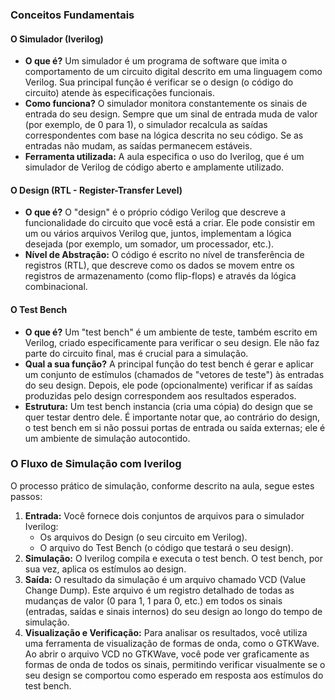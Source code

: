 ### Conceitos Fundamentais

#### O Simulador (Iverilog)
* **O que é?** Um simulador é um programa de software que imita o comportamento de um circuito digital descrito em uma linguagem como Verilog. Sua principal função é verificar se o design (o código do circuito) atende às especificações funcionais.
* **Como funciona?** O simulador monitora constantemente os sinais de entrada do seu design. Sempre que um sinal de entrada muda de valor (por exemplo, de 0 para 1), o simulador recalcula as saídas correspondentes com base na lógica descrita no seu código. Se as entradas não mudam, as saídas permanecem estáveis.
* **Ferramenta utilizada:** A aula especifica o uso do Iverilog, que é um simulador de Verilog de código aberto e amplamente utilizado.

#### O Design (RTL - Register-Transfer Level)
* **O que é?** O "design" é o próprio código Verilog que descreve a funcionalidade do circuito que você está a criar. Ele pode consistir em um ou vários arquivos Verilog que, juntos, implementam a lógica desejada (por exemplo, um somador, um processador, etc.).
* **Nível de Abstração:** O código é escrito no nível de transferência de registros (RTL), que descreve como os dados se movem entre os registros de armazenamento (como flip-flops) e através da lógica combinacional.

#### O Test Bench
* **O que é?** Um "test bench" é um ambiente de teste, também escrito em Verilog, criado especificamente para verificar o seu design. Ele não faz parte do circuito final, mas é crucial para a simulação.
* **Qual a sua função?** A principal função do test bench é gerar e aplicar um conjunto de estímulos (chamados de "vetores de teste") às entradas do seu design. Depois, ele pode (opcionalmente) verificar if as saídas produzidas pelo design correspondem aos resultados esperados.
* **Estrutura:** Um test bench instancia (cria uma cópia) do design que se quer testar dentro dele. É importante notar que, ao contrário do design, o test bench em si não possui portas de entrada ou saída externas; ele é um ambiente de simulação autocontido.

### O Fluxo de Simulação com Iverilog

O processo prático de simulação, conforme descrito na aula, segue estes passos:

1.  **Entrada:** Você fornece dois conjuntos de arquivos para o simulador Iverilog:
    * Os arquivos do Design (o seu circuito em Verilog).
    * O arquivo do Test Bench (o código que testará o seu design).
2.  **Simulação:** O Iverilog compila e executa o test bench. O test bench, por sua vez, aplica os estímulos ao design.
3.  **Saída:** O resultado da simulação é um arquivo chamado VCD (Value Change Dump). Este arquivo é um registro detalhado de todas as mudanças de valor (0 para 1, 1 para 0, etc.) em todos os sinais (entradas, saídas e sinais internos) do seu design ao longo do tempo de simulação.
4.  **Visualização e Verificação:** Para analisar os resultados, você utiliza uma ferramenta de visualização de formas de onda, como o GTKWave. Ao abrir o arquivo VCD no GTKWave, você pode ver graficamente as formas de onda de todos os sinais, permitindo verificar visualmente se o seu design se comportou como esperado em resposta aos estímulos do test bench.
